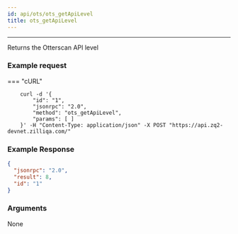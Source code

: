 ```yaml
---
id: api/ots/ots_getApiLevel
title: ots_getApiLevel
---
```


---

Returns the Otterscan API level

### Example request

=== "cURL"

```shell
    curl -d '{
        "id": "1",
        "jsonrpc": "2.0",
        "method": "ots_getApiLevel",
        "params": [ ]
    }' -H "Content-Type: application/json" -X POST "https://api.zq2-devnet.zilliqa.com/"
```

### Example Response

```json
{
  "jsonrpc": "2.0",
  "result": 8,
  "id": "1"
}
```

### Arguments

None
